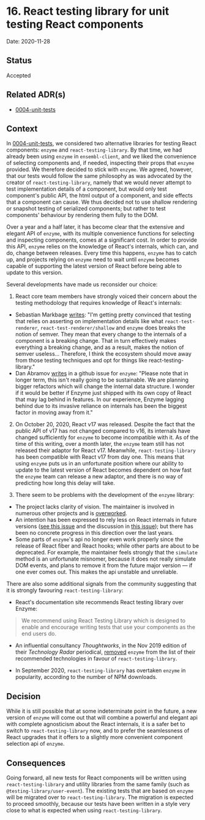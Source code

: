 # 16. React testing library for unit testing React components

Date: 2020-11-28

## Status
Accepted

## Related ADR(s)
- [0004-unit-tests](0004-unit-tests.md)

## Context

In [0004-unit-tests](0004-unit-tests.md), we considered two alternative libraries for testing React components: `enzyme` and `react-testing-library`. By that time, we had already been using `enzyme` in `ensembl-client`, and we liked the convenience of selecting components and, if needed, inspecting their props that `enzyme` provided. We therefore decided to stick with `enzyme`. We agreed, however, that our tests would follow the same philosophy as was advocated by the creator of `react-testing-library`, namely that we would never attempt to test implementation details of a component, but would only test component's public API, the html output of a component, and side effects that a component can cause. We thus decided not to use shallow rendering or snapshot testing of serialized components; but rather to test components' behaviour by rendering them fully to the DOM.

Over a year and a half later, it has become clear that the extensive and elegant API of `enzyme`, with its multiple convenience functions for selecting and inspecting components, comes at a significant cost. In order to provide this API, `enzyme` relies on the knowledge of React's internals, which can, and do, change between releases. Every time this happens, `enzyme` has to catch up, and projects relying on `enzyme` need to wait until `enzyme` becomes capable of supporting the latest version of React before being able to update to this version.

Several developments have made us reconsider our choice:

1. React core team members have strongly voiced their concern about the testing methodology that requires knowledge of React's internals:
  - Sebastian Markbage [writes](https://twitter.com/sebmarkbage/status/1214325736867160064): "I'm getting pretty convinced that testing that relies on asserting on implementation details like what `react-test-renderer`, `react-test-renderer/shallow` and `enzyme` does breaks the notion of semver. They mean that every change to the internals of a component is a breaking change. That in turn effectively makes everything a breaking change, and as a result, makes the notion of semver useless... Therefore, I think the ecosystem should move away from those testing techniques and opt for things like react-testing-library."
  - Dan Abramov [writes](https://github.com/enzymejs/enzyme/issues/2358) in a github issue for `enzyme`: "Please note that in longer term, this isn't really going to be sustainable. We are planning bigger refactors which will change the internal data structure. I wonder if it would be better if Enzyme just shipped with its own copy of React that may lag behind in features. In our experience, Enzyme lagging behind due to its invasive reliance on internals has been the biggest factor in moving away from it."

2. On October 20, 2020, React v17 was released. Despite the fact that the public API of v17 has not changed compared to v16, its internals have changed sufficiently for `enzyme` to become incompatible with it. As of the time of this writing, over a month later, the `enzyme` team still has not released their adaptor for React v17. Meanwhile, `react-testing-library` has been compatible with React v17 from day one. This means that using `enzyme` puts us in an unfortunate position where our ability to update to the latest version of React becomes dependent on how fast the `enzyme` team can release a new adaptor, and there is no way of predicting how long this delay will take.

3. There seem to be problems with the development of the `enzyme` library:
  - The project lacks clarity of vision. The maintainer is involved in numerous other projects and is [overworked](https://github.com/enzymejs/enzyme/issues/2429#issuecomment-733995565).
  - An intention has been expressed to rely less on React internals in future versions ([see this issue](https://github.com/enzymejs/enzyme/issues/1648) and the discussion in [this issue](https://github.com/enzymejs/enzyme/issues/2358)); but there has been no concrete progress in this direction over the last years.
  - Some parts of `enzyme`'s api no longer even work properly since the release of React fiber and React hooks; while other parts are about to be deprecated. For example, the maintainer feels strongly that the `simulate` method is an unfortunate misnomer, because it does not really simulate DOM events, and plans to remove it from the future major version — if one ever comes out. This makes the api unstable and unreliable.

There are also some additional signals from the community suggesting that it is strongly favouring `react-testing-library`:

  - React's documentation site recommends React testing library over Enzyme:

  > We recommend using React Testing Library which is designed to enable and encourage writing tests that use your components as the end users do.

  - An influential consultancy _Thoughtworks_, in the Nov 2019 edition of their _Technology Radar_ periodical, [removed](https://www.thoughtworks.com/radar/languages-and-frameworks/enzyme) `enzyme` from the list of their recommended technologies in favour of `react-testing-library`.

  - In September 2020, `react-testing-library` has overtaken `enzyme` in popularity, according to the number of NPM downloads.

## Decision
While it is still possible that at some indeterminate point in the future, a new version of `enzyme` will come out that will combine a powerful and elegant api with complete agnosticism about the React internals, it is a safer bet to switch to `react-testing-library` now, and to prefer the seamlessness of React upgrades that it offers to a slightly more convenient component selection api of `enzyme`.

## Consequences
Going forward, all new tests for React components will be written using `react-testing-library` and utility libraries from the same family (such as `@testing-library/user-event`). The existing tests that are based on `enzyme` will be migrated over to `react-testing-library`. The migration is expected to proceed smoothly, because our tests have been written in a style very close to what is expected when using `react-testing-library`.
